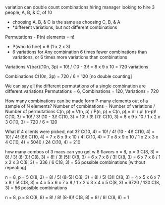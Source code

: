variation can double count combinations
hiring manager looking to hire 3 people, A, B, & C, of 10
- choosing A, B, & C is the same as choosing C, B, & A
- *different variations, but not different combinations

Permutations - P(n) elements = n!
- P(who to hire) = 6 (1 x 2 x 3)
- 6 variations for Any combination
		6 times fewer combinations than variations, or 6 times more variations than combinations

Variations V{bar}(10n, 3p) = 10! / (10 - 3)! = 8 x 9 x 10 = 720 variations

Combinations C(10n, 3p) = 720 / 6 = 120 [no double counting]

We can say all the different permutations of a single combination are different variations
Permutations = 6, Combinations = 120, Variations = 720

How many combinations can be made form P-many elements out of a sample of N elements?
Number of combinations = Number of variations / Number of permutations
C(n, p) = $\bar{V}$(n, p) / P(n, p) = 
C(n, p) = n! / p! (n-p)!
	C(10, 3) = 10! / 3! (10 - 3)!
	C(10, 3) = 10! / 3! (7)!
	C(10, 3) = 8 x 9 x 10 / 1 x 2 x 3
	C(10, 3) = 720 / 6 = 120

What if 4 clients were picked, not 3?
C(10, 4) = 10! / 4! (10 - 4)! 
C(10, 4) = 10! / 4! (6)!
C(10, 4) = 7 x 8 x 9 x 10 / 4!
C(10, 4) = 7 x 8 x 9 x 10 / 1 x 2 x 3 x 4
C(10, 4) = 5040 / 24
C(10, 4) = 210

how many combos of 3 macs can you get w 8 flavors
n = 8, p = 3
C(8, 3) = 8! / 3! (8-3)!
C(8, 3) = 8! / 3! (5)!
C(8, 3) = 6 x 7 x 8 / 3!
C(8, 3) = 6 x 7 x 8 / 1 x 2 x 3
C(8, 3) = 336 / 6
C(8, 3) = 56 possible combinations [without repeating]

n = 8, p = 5
C(8, 3) = 8! / 5! (8-5)!
C(8, 3) = 8! / 5! (3)!
C(8, 3) = 4 x 5 x 6 x 7 x 8 / 5!
C(8, 3) = 4 x 5 x 6 x 7 x 8 / 1 x 2 x 3 x 4 x 5
C(8, 3) = 6720 / 120
C(8, 3) = 56 possible combinations

n = 8, p = 8
C(8, 8) = 8! / 8! (8-8)!
C(8, 8) = 8! / 8!
C(8, 8) = 1
